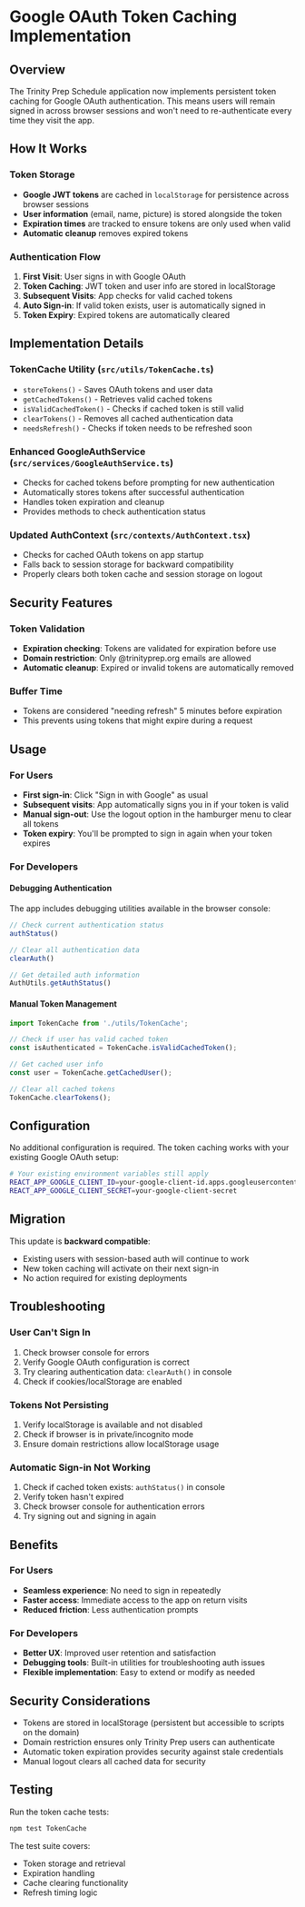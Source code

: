 # Google OAuth Token Caching Implementation

## Overview

The Trinity Prep Schedule application now implements persistent token caching for Google OAuth authentication. This means users will remain signed in across browser sessions and won't need to re-authenticate every time they visit the app.

## How It Works

### Token Storage
- **Google JWT tokens** are cached in `localStorage` for persistence across browser sessions
- **User information** (email, name, picture) is stored alongside the token
- **Expiration times** are tracked to ensure tokens are only used when valid
- **Automatic cleanup** removes expired tokens

### Authentication Flow
1. **First Visit**: User signs in with Google OAuth
2. **Token Caching**: JWT token and user info are stored in localStorage
3. **Subsequent Visits**: App checks for valid cached tokens
4. **Auto Sign-in**: If valid token exists, user is automatically signed in
5. **Token Expiry**: Expired tokens are automatically cleared

## Implementation Details

### TokenCache Utility (`src/utils/TokenCache.ts`)
- `storeTokens()` - Saves OAuth tokens and user data
- `getCachedTokens()` - Retrieves valid cached tokens
- `isValidCachedToken()` - Checks if cached token is still valid
- `clearTokens()` - Removes all cached authentication data
- `needsRefresh()` - Checks if token needs to be refreshed soon

### Enhanced GoogleAuthService (`src/services/GoogleAuthService.ts`)
- Checks for cached tokens before prompting for new authentication
- Automatically stores tokens after successful authentication
- Handles token expiration and cleanup
- Provides methods to check authentication status

### Updated AuthContext (`src/contexts/AuthContext.tsx`)
- Checks for cached OAuth tokens on app startup
- Falls back to session storage for backward compatibility
- Properly clears both token cache and session storage on logout

## Security Features

### Token Validation
- **Expiration checking**: Tokens are validated for expiration before use
- **Domain restriction**: Only @trinityprep.org emails are allowed
- **Automatic cleanup**: Expired or invalid tokens are automatically removed

### Buffer Time
- Tokens are considered "needing refresh" 5 minutes before expiration
- This prevents using tokens that might expire during a request

## Usage

### For Users
- **First sign-in**: Click "Sign in with Google" as usual
- **Subsequent visits**: App automatically signs you in if your token is valid
- **Manual sign-out**: Use the logout option in the hamburger menu to clear all tokens
- **Token expiry**: You'll be prompted to sign in again when your token expires

### For Developers

#### Debugging Authentication
The app includes debugging utilities available in the browser console:

```javascript
// Check current authentication status
authStatus()

// Clear all authentication data
clearAuth()

// Get detailed auth information
AuthUtils.getAuthStatus()
```

#### Manual Token Management
```typescript
import TokenCache from './utils/TokenCache';

// Check if user has valid cached token
const isAuthenticated = TokenCache.isValidCachedToken();

// Get cached user info
const user = TokenCache.getCachedUser();

// Clear all cached tokens
TokenCache.clearTokens();
```

## Configuration

No additional configuration is required. The token caching works with your existing Google OAuth setup:

```bash
# Your existing environment variables still apply
REACT_APP_GOOGLE_CLIENT_ID=your-google-client-id.apps.googleusercontent.com
REACT_APP_GOOGLE_CLIENT_SECRET=your-google-client-secret
```

## Migration

This update is **backward compatible**:
- Existing users with session-based auth will continue to work
- New token caching will activate on their next sign-in
- No action required for existing deployments

## Troubleshooting

### User Can't Sign In
1. Check browser console for errors
2. Verify Google OAuth configuration is correct
3. Try clearing authentication data: `clearAuth()` in console
4. Check if cookies/localStorage are enabled

### Tokens Not Persisting
1. Verify localStorage is available and not disabled
2. Check if browser is in private/incognito mode
3. Ensure domain restrictions allow localStorage usage

### Automatic Sign-in Not Working
1. Check if cached token exists: `authStatus()` in console
2. Verify token hasn't expired
3. Check browser console for authentication errors
4. Try signing out and signing in again

## Benefits

### For Users
- **Seamless experience**: No need to sign in repeatedly
- **Faster access**: Immediate access to the app on return visits
- **Reduced friction**: Less authentication prompts

### For Developers
- **Better UX**: Improved user retention and satisfaction
- **Debugging tools**: Built-in utilities for troubleshooting auth issues
- **Flexible implementation**: Easy to extend or modify as needed

## Security Considerations

- Tokens are stored in localStorage (persistent but accessible to scripts on the domain)
- Domain restriction ensures only Trinity Prep users can authenticate
- Automatic token expiration provides security against stale credentials
- Manual logout clears all cached data for security

## Testing

Run the token cache tests:
```bash
npm test TokenCache
```

The test suite covers:
- Token storage and retrieval
- Expiration handling
- Cache clearing functionality
- Refresh timing logic
